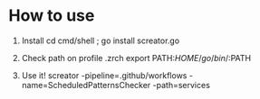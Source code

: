 # How to use

1. Install
cd cmd/shell ; go install screator.go

2. Check path on profile .zrch
export PATH:$HOME/go/bin/:$PATH

3. Use it!
screator -pipeline=.github/workflows -name=ScheduledPatternsChecker -path=services